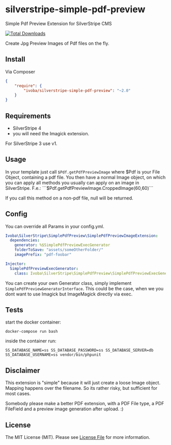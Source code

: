 silverstripe-simple-pdf-preview
===============================

Simple Pdf Preview Extension for SilverStripe CMS

[![Total Downloads](https://poser.pugx.org/ivoba/silverstripe-simple-pdf-preview/downloads.png)](https://packagist.org/packages/ivoba/silverstripe-simple-pdf-preview)

Create Jpg Preview Images of Pdf files on the fly.


## Install

Via Composer

``` json
{
    "require": {
        "ivoba/silverstripe-simple-pdf-preview": "~2.0"
    }
}
```

## Requirements
- SilverStripe 4
- you will need the Imagick extension.

For SilverStripe 3 use v1.

## Usage
In your template just call ```$Pdf.getPdfPreviewImage``` where $Pdf is your File Object, containing a pdf file.
You then have a normal Image object, on which you can apply all methods you usually can apply on an image in SilverStripe.
F.e.: ```$Pdf.getPdfPreviewImage.CroppedImage(60,60)```

If you call this method on a non-pdf file, null will be returned.

## Config
You can override all Params in your config.yml.

``` yaml
Ivoba\SilverStripe\SimplePdfPreview\SimplePdfPreviewImageExtension:
  dependencies:
    generator: %$SimplePdfPreviewExecGenerator
    folderToSave: "assets/someOtherFolder/"
    imagePrefix: "pdf-foobar"

Injector:
  SimplePdfPreviewExecGenerator:
    class: Ivoba\SilverStripe\SimplePdfPreview\SimplePdfPreviewExecGenerator
```
You can create your own Generator class, simply implement ```SimplePdfPreviewGeneratorInterface```.
This could be the case, when we you dont want to use Imagick but ImageMagick directly via exec.

## Tests

start the docker container:

    docker-compose run bash

inside the container run:

    SS_DATABASE_NAME=ss SS_DATABASE_PASSWORD=ss SS_DATABASE_SERVER=db SS_DATABASE_USERNAME=ss vendor/bin/phpunit

## Disclaimer

This extension is "simple" because it will just create a loose Image object.
Mapping happens over the filename. So its rather risky, but sufficient for most cases.

Somebody please make a better PDF extension, with a PDF File type, a PDF FileField and a preview image generation after upload. :)

## License

The MIT License (MIT). Please see [License File](https://github.com/ivoba/silverstripe-simple-pdf-preview/blob/master/LICENSE) for more information.
